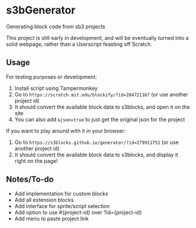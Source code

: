 # s3bGenerator
Generating block code from sb3 projects

This project is still early in development, and will be eventually turned into a solid webpage, rather than a Userscript feasting off Scratch.

## Usage

For testing purposes or development:
1. Install script using Tampermonkey
2. Go to ```https://scratch.mit.edu/blockify/?id=284721167``` (or use another project id)
3. It should convert the available block data to s3blocks, and open it on the site
4. You can also add ```&json=true``` to just get the original json for the project

If you want to play around with it in your browser:
1. Go to ```https://s3blocks.github.io/generator/?id=279911751``` (or use another project id)
2. It should convert the available block data to s3blocks, and display it right on the page!

## Notes/To-do

* Add implementation for custom blocks
* Add all extension blocks
* Add interface for sprite/script selection
* Add option to use #{project-id} over ?id={project-id}
* Add menu to paste project link
